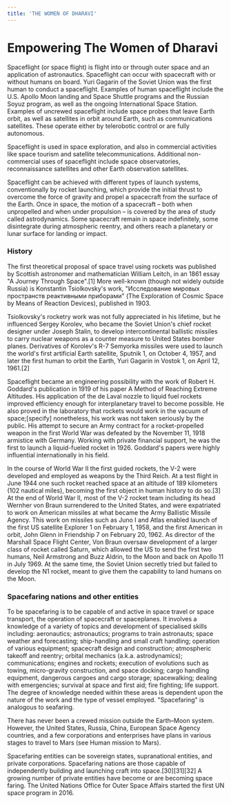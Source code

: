 ```yaml
---
title: 'THE WOMEN OF DHARAVI'
---
```


# Empowering The Women of Dharavi

Spaceflight (or space flight) is flight into or through outer space and an application of astronautics. Spaceflight can occur with spacecraft with or without humans on board. Yuri Gagarin of the Soviet Union was the first human to conduct a spaceflight. Examples of human spaceflight include the U.S. Apollo Moon landing and Space Shuttle programs and the Russian Soyuz program, as well as the ongoing International Space Station. Examples of uncrewed spaceflight include space probes that leave Earth orbit, as well as satellites in orbit around Earth, such as communications satellites. These operate either by telerobotic control or are fully autonomous.

Spaceflight is used in space exploration, and also in commercial activities like space tourism and satellite telecommunications. Additional non-commercial uses of spaceflight include space observatories, reconnaissance satellites and other Earth observation satellites.

Spaceflight can be achieved with different types of launch systems, conventionally by rocket launching, which provide the initial thrust to overcome the force of gravity and propel a spacecraft from the surface of the Earth. Once in space, the motion of a spacecraft – both when unpropelled and when under propulsion – is covered by the area of study called astrodynamics. Some spacecraft remain in space indefinitely, some disintegrate during atmospheric reentry, and others reach a planetary or lunar surface for landing or impact.

### History

The first theoretical proposal of space travel using rockets was published by Scottish astronomer and mathematician William Leitch, in an 1861 essay "A Journey Through Space".[1] More well-known (though not widely outside Russia) is Konstantin Tsiolkovsky's work, "Исследование мировых пространств реактивными приборами" (The Exploration of Cosmic Space by Means of Reaction Devices), published in 1903.

Tsiolkovsky's rocketry work was not fully appreciated in his lifetime, but he influenced Sergey Korolev, who became the Soviet Union's chief rocket designer under Joseph Stalin, to develop intercontinental ballistic missiles to carry nuclear weapons as a counter measure to United States bomber planes. Derivatives of Korolev's R-7 Semyorka missiles were used to launch the world's first artificial Earth satellite, Sputnik 1, on October 4, 1957, and later the first human to orbit the Earth, Yuri Gagarin in Vostok 1, on April 12, 1961.[2]

Spaceflight became an engineering possibility with the work of Robert H. Goddard's publication in 1919 of his paper A Method of Reaching Extreme Altitudes. His application of the de Laval nozzle to liquid fuel rockets improved efficiency enough for interplanetary travel to become possible. He also proved in the laboratory that rockets would work in the vacuum of space;[specify] nonetheless, his work was not taken seriously by the public. His attempt to secure an Army contract for a rocket-propelled weapon in the first World War was defeated by the November 11, 1918 armistice with Germany. Working with private financial support, he was the first to launch a liquid-fueled rocket in 1926. Goddard's papers were highly influential internationally in his field.

In the course of World War II the first guided rockets, the V-2 were developed and employed as weapons by the Third Reich. At a test flight in June 1944 one such rocket reached space at an altitude of 189 kilometers (102 nautical miles), becoming the first object in human history to do so.[3] At the end of World War II, most of the V-2 rocket team including its head Wernher von Braun surrendered to the United States, and were expatriated to work on American missiles at what became the Army Ballistic Missile Agency. This work on missiles such as Juno I and Atlas enabled launch of the first US satellite Explorer 1 on February 1, 1958, and the first American in orbit, John Glenn in Friendship 7 on February 20, 1962. As director of the Marshall Space Flight Center, Von Braun oversaw development of a larger class of rocket called Saturn, which allowed the US to send the first two humans, Neil Armstrong and Buzz Aldrin, to the Moon and back on Apollo 11 in July 1969. At the same time, the Soviet Union secretly tried but failed to develop the N1 rocket, meant to give them the capability to land humans on the Moon.

### Spacefaring nations and other entities

To be spacefaring is to be capable of and active in space travel or space transport, the operation of spacecraft or spaceplanes. It involves a knowledge of a variety of topics and development of specialised skills including: aeronautics; astronautics; programs to train astronauts; space weather and forecasting; ship-handling and small craft handling; operation of various equipment; spacecraft design and construction; atmospheric takeoff and reentry; orbital mechanics (a.k.a. astrodynamics); communications; engines and rockets; execution of evolutions such as towing, micro-gravity construction, and space docking; cargo handling equipment, dangerous cargoes and cargo storage; spacewalking; dealing with emergencies; survival at space and first aid; fire fighting; life support. The degree of knowledge needed within these areas is dependent upon the nature of the work and the type of vessel employed. "Spacefaring" is analogous to seafaring.

There has never been a crewed mission outside the Earth–Moon system. However, the United States, Russia, China, European Space Agency countries, and a few corporations and enterprises have plans in various stages to travel to Mars (see Human mission to Mars).

Spacefaring entities can be sovereign states, supranational entities, and private corporations. Spacefaring nations are those capable of independently building and launching craft into space.[30][31][32] A growing number of private entities have become or are becoming space faring. The United Nations Office for Outer Space Affairs started the first UN space program in 2016.

